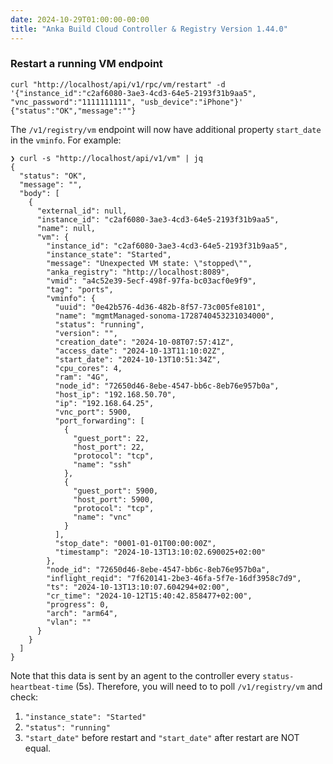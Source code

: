 ```yaml
---
date: 2024-10-29T01:00:00-00:00
title: "Anka Build Cloud Controller & Registry Version 1.44.0"
---
```


### Restart a running VM endpoint

```
curl "http://localhost/api/v1/rpc/vm/restart" -d '{"instance_id":"c2af6080-3ae3-4cd3-64e5-2193f31b9aa5", "vnc_password":"1111111111", "usb_device":"iPhone"}'
{"status":"OK","message":""}
```

The `/v1/registry/vm` endpoint will now have additional property `start_date` in the `vminfo`. For example:

```
❯ curl -s "http://localhost/api/v1/vm" | jq                                     
{
  "status": "OK",
  "message": "",
  "body": [
    {
      "external_id": null,
      "instance_id": "c2af6080-3ae3-4cd3-64e5-2193f31b9aa5",
      "name": null,
      "vm": {
        "instance_id": "c2af6080-3ae3-4cd3-64e5-2193f31b9aa5",
        "instance_state": "Started",
        "message": "Unexpected VM state: \"stopped\"",
        "anka_registry": "http://localhost:8089",
        "vmid": "a4c52e39-5ecf-498f-97fa-bc03acf0e9f9",
        "tag": "ports",
        "vminfo": {
          "uuid": "0e42b576-4d36-482b-8f57-73c005fe8101",
          "name": "mgmtManaged-sonoma-1728740453231034000",
          "status": "running",
          "version": "",
          "creation_date": "2024-10-08T07:57:41Z",
          "access_date": "2024-10-13T11:10:02Z",
          "start_date": "2024-10-13T10:51:34Z",
          "cpu_cores": 4,
          "ram": "4G",
          "node_id": "72650d46-8ebe-4547-bb6c-8eb76e957b0a",
          "host_ip": "192.168.50.70",
          "ip": "192.168.64.25",
          "vnc_port": 5900,
          "port_forwarding": [
            {
              "guest_port": 22,
              "host_port": 22,
              "protocol": "tcp",
              "name": "ssh"
            },
            {
              "guest_port": 5900,
              "host_port": 5900,
              "protocol": "tcp",
              "name": "vnc"
            }
          ],
          "stop_date": "0001-01-01T00:00:00Z",
          "timestamp": "2024-10-13T13:10:02.690025+02:00"
        },
        "node_id": "72650d46-8ebe-4547-bb6c-8eb76e957b0a",
        "inflight_reqid": "7f620141-2be3-46fa-5f7e-16df3958c7d9",
        "ts": "2024-10-13T13:10:07.604294+02:00",
        "cr_time": "2024-10-12T15:40:42.858477+02:00",
        "progress": 0,
        "arch": "arm64",
        "vlan": ""
      }
    }
  ]
}
```

Note that this data is sent by an agent to the controller every `status-heartbeat-time` (5s). Therefore, you will need to to poll `/v1/registry/vm` and check:

1. `"instance_state": "Started"`
2. `"status": "running"`
3. `"start_date"` before restart and `"start_date"` after restart are NOT equal.
